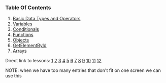 ### Table Of Contents

1. [Basic Data Types and Operators](#basic-data-types)
1. [Variables](#variables)
1. [Conditionals](#if)
1. [Functions](#functions)
1. [Objects](#objects)
1. [GetElementById](#get-element)
1. [Arrays](#arrays)

Direct link to lessons: [1](#lesson1) [2](#lesson2) [3](#lesson3) [4](#lesson4) [5](#lesson5) [6](#lesson6) [7](#lesson7) [8](#lesson8) [9](#lesson9) [10](#lesson10) [11](#lesson11) [12](#lesson12)

NOTE: when we have too many entries that don't fit on one screen we can use this <!-- .slide: style="font-size:80%" -->
